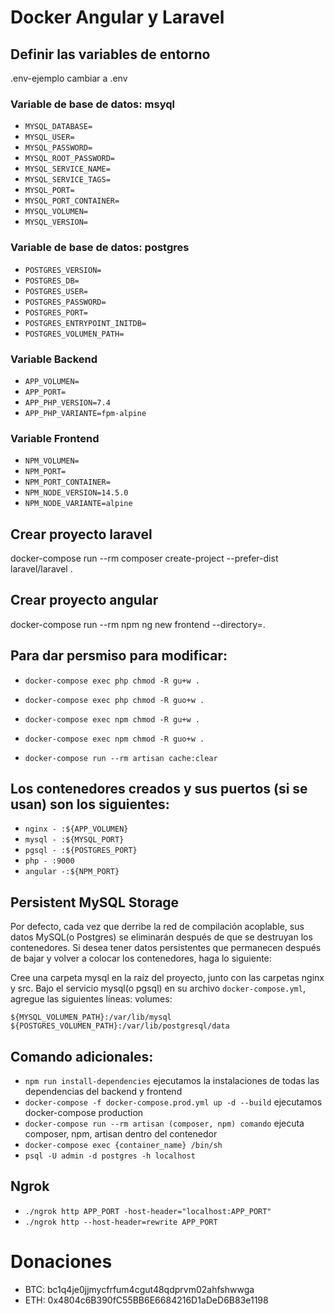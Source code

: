 # Docker Angular y Laravel

## Definir las variables de entorno
.env-ejemplo cambiar a .env

### Variable de base de datos: msyql
- `MYSQL_DATABASE=`
- `MYSQL_USER=`
- `MYSQL_PASSWORD=`
- `MYSQL_ROOT_PASSWORD=`
- `MYSQL_SERVICE_NAME=`
- `MYSQL_SERVICE_TAGS=`
- `MYSQL_PORT=`
- `MYSQL_PORT_CONTAINER=`
- `MYSQL_VOLUMEN=`
- `MYSQL_VERSION=`
### Variable de base de datos: postgres
- `POSTGRES_VERSION=`
- `POSTGRES_DB=`
- `POSTGRES_USER=`
- `POSTGRES_PASSWORD=`
- `POSTGRES_PORT=`
- `POSTGRES_ENTRYPOINT_INITDB=`
- `POSTGRES_VOLUMEN_PATH=`

### Variable Backend
- `APP_VOLUMEN=`
- `APP_PORT=`
- `APP_PHP_VERSION=7.4`
- `APP_PHP_VARIANTE=fpm-alpine`

### Variable Frontend
- `NPM_VOLUMEN=`
- `NPM_PORT=`
- `NPM_PORT_CONTAINER=`
- `NPM_NODE_VERSION=14.5.0`
- `NPM_NODE_VARIANTE=alpine`

## Crear proyecto laravel
docker-compose run --rm composer create-project --prefer-dist laravel/laravel .

## Crear proyecto angular
docker-compose run --rm npm ng new frontend --directory=.

## Para dar persmiso para modificar:

- `docker-compose exec php chmod -R gu+w .`
- `docker-compose exec php chmod -R guo+w .`

- `docker-compose exec npm chmod -R gu+w .`
- `docker-compose exec npm chmod -R guo+w .`

- `docker-compose run --rm artisan cache:clear`

## Los contenedores creados y sus puertos (si se usan) son los siguientes:

- `nginx - :${APP_VOLUMEN}`
- `mysql - :${MYSQL_PORT}`
- `pgsql - :${POSTGRES_PORT}`
- `php - :9000`
- `angular -:${NPM_PORT}`

## Persistent MySQL Storage

Por defecto, cada vez que derribe la red de compilación acoplable, sus datos MySQL(o Postgres) se eliminarán después de que se destruyan los contenedores. Si desea tener datos persistentes que permanecen después de bajar y volver a colocar los contenedores, haga lo siguiente:

Cree una carpeta mysql en la raíz del proyecto, junto con las carpetas nginx y src. Bajo el servicio mysql(o pgsql) en su archivo `docker-compose.yml`, agregue las siguientes líneas: volumes:

`${MYSQL_VOLUMEN_PATH}:/var/lib/mysql`
`${POSTGRES_VOLUMEN_PATH}:/var/lib/postgresql/data`

## Comando adicionales:

- `npm run install-dependencies` ejecutamos la instalaciones de todas las dependencias del backend y frontend
- `docker-compose -f docker-compose.prod.yml up -d --build` ejecutamos docker-compose production
- `docker-compose run --rm artisan (composer, npm) comando` ejecuta composer, npm, artisan dentro del contenedor
- `docker-compose exec {container_name} /bin/sh`
- `psql -U admin -d postgres -h localhost`

## Ngrok

- `./ngrok http APP_PORT -host-header="localhost:APP_PORT"`
- `./ngrok http --host-header=rewrite APP_PORT`


# Donaciones
- BTC: bc1q4je0jjmycfrfum4cgut48qdprvm02ahfshwwga
- ETH: 0x4804c6B390fC55BB6E6684216D1aDeD6B83e1198
